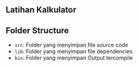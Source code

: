## Latihan Kalkulator

## Folder Structure

- `src`: Folder yang menyimpan file source code
- `lib`: Folder yang menyimpan file dependencies
- `bin`: Folder yang menyimpan Output tercompile